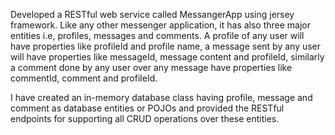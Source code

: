 Developed a RESTful web service called MessangerApp using jersey framework. Like any other messenger application, it has also three major
entities i.e, profiles, messages and comments. A profile of any user will have properties like profileId and profile name, a message sent 
by any user will have properties like messageId, message content and profileId, similarly a comment done by any user over any message have
properties like commentId, comment and profileId.

I have created an in-memory database class having profile, message and comment as database entities or POJOs and provided the RESTful 
endpoints for supporting all CRUD operations over these entities.
